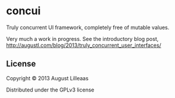# concui

Truly concurrent UI framework, completely free of mutable values.

Very much a work in progress. See the introductory blog post, http://augustl.com/blog/2013/truly_concurrent_user_interfaces/

## License

Copyright © 2013 August Lilleaas

Distributed under the GPLv3 license
